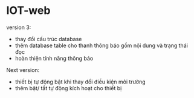 # IOT-web
version 3:
- thay đổi cấu trúc database
- thêm database table cho thanh thông báo gồm nội dung và trạng thái đọc
- hoàn thiện tính năng thông báo

Next version:
- thiết bị tự động bật khi thay đổi điều kiện môi trường
- thêm bật/ tắt tự động kích hoạt cho thiết bị
